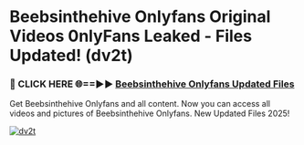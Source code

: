 # Beebsinthehive Onlyfans Original Videos 0nlyFans Leaked - Files Updated! (dv2t)

<h3>🔴 CLICK HERE 🌐==►► <a href="https://tinyurl.com/2m67pmp6" rel="nofollow">Beebsinthehive Onlyfans Updated Files</a></h3>

Get Beebsinthehive Onlyfans and all content. Now you can access all videos and pictures of Beebsinthehive Onlyfans. New Updated Files 2025!

[![dv2t](https://i.imgur.com/H4QAA4z.gif)](https://tinyurl.com/2m67pmp6)